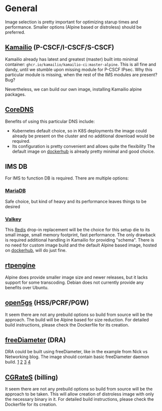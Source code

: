 # General

Image selection is pretty important for optimizing starup times and performance.
Smaller options (Alpine based or distroless) should be preferred.


## [Kamailio](https://github.com/kamailio/kamailio) (P-CSCF/I-CSCF/S-CSCF)
Kamailio already has latest and greatest (master) built into minimal container:
`ghcr.io/kamailio/kamailio-ci:master-alpine`. This is all fine and dandy, until we stumble upon missing module for P-CSCF IPsec. Why this particular module is missing, when the rest of the IMS modules are present? Bug?

Nevertheless, we can build our own image, installing Kamailio alpine packages.


## [CoreDNS](https://coredns.io)
Benefits of using this particular DNS include:
- Kubernetes default choice, so in K8S deployments the image could already be present on the cluster and no additional download would be required.
- Its configuration is pretty convenient and allows quite the flexibility
The default image on [dockerhub](https://hub.docker.com/r/coredns/coredns) is
already pretty minimal and good choice.


## IMS DB
For IMS to function DB is required. There are multiple options:
### [MariaDB](https://mariadb.org)
Safe choice, but kind of heavy and its performance leaves things to be desired

### [Valkey](https://valkey.io)
This [Redis](https://redis.io) drop-in replacement will be the choice for this
setup die to its small image, small memory footprint, fast performance. The only
drawback is required additional handling in Kamailio for providing "schema".
There is no need for custom image build and the default Alpine based image,
hosted on [dockerhub](https://hub.docker.com/r/valkey/valkey/tags?name=alpine),
will do just fine.


## [rtpengine](https://github.com/sipwise/rtpengine)
Alpine does provide smaller image size and newer releases, but it lacks support for some transcoding.
Debian does not currently provide any benefits over Ubuntu.


## [open5gs](https://github.com/open5gs/open5gs) (HSS/PCRF/PGW)
It seem there are not any prebuild options so build from source will be the
approach. The build will be Alpine based for size reduction. For detailed build
instructions, please check the Dockerfile for its creation.


## [freeDiameter](https://github.com/freeDiameter/freeDiameter) (DRA)
DRA could be built using freeDiameter, like in the example from Nick vs Networking blog.
The image should contain basic freeDiameter daemon build.
[1](https://nickvsnetworking.com/diameter-routing-agents-part-3-building-a-dra-with-freediameter/)
[2](https://nickvsnetworking.com/diameter-routing-agents-part-4-advanced-freediameter-dra-routing/)
[3](https://nickvsnetworking.com/diameter-routing-agents-part-5-avp-transformations/)
[4](https://nickvsnetworking.com/diameter-routing-agents-part-5-avp-transformations-with-freediameter-and-python-in-rt_pyform/)


## [CGRateS](https://github.com/cgrates/cgrates) (billing)
It seem there are not any prebuild options so build from source will be the
approach to be taken. This will allow creation of distroless image with only
the necessary binary in it. For detailed build instructions, please check
the Dockerfile for its creation.



